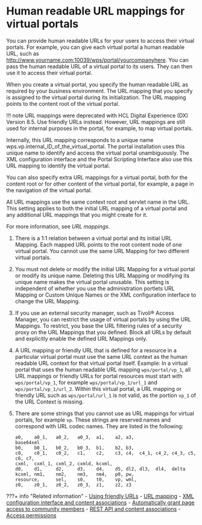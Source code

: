 # Human readable URL mappings for virtual portals

You can provide human readable URLs for your users to access their virtual portals. For example, you can give each virtual portal a human readable URL, such as http://www.yourname.com:10039/wps/portal/yourcompanyhere. You can pass the human readable URL of a virtual portal to its users. They can then use it to access their virtual portal.

When you create a virtual portal, you specify the human readable URL as required by your business environment. The URL mapping that you specify is assigned to the virtual portal during its initialization. The URL mapping points to the content root of the virtual portal.

!!! note
    URL mappings were deprecated with HCL Digital Experience (DX) Version 8.5. Use friendly URLs instead. However, URL mappings are still used for internal purposes in the portal, for example, to map virtual portals.

Internally, this URL mapping corresponds to a unique name wps.vp.internal\_ID\_of\_the\_virtual\_portal. The portal installation uses this unique name to identify and access the virtual portal unambiguously. The XML configuration interface and the Portal Scripting Interface also use this URL mapping to identify the virtual portal.

You can also specify extra URL mappings for a virtual portal, both for the content root or for other content of the virtual portal, for example, a page in the navigation of the virtual portal.

All URL mappings use the same context root and servlet name in the URL. This setting applies to both the initial URL mapping of a virtual portal and any additional URL mappings that you might create for it.

For more information, see *URL mappings*.


1.  There is a 1:1 relation between a virtual portal and its initial URL Mapping. Each mapped URL points to the root content node of one virtual portal. You cannot use the same URL Mapping for two different virtual portals.
2.  You must not delete or modify the initial URL Mapping for a virtual portal or modify its unique name. Deleting this URL Mapping or modifying its unique name makes the virtual portal unusable. This setting is independent of whether you use the administration portlets URL Mapping or Custom Unique Names or the XML configuration interface to change the URL Mapping.
3.  If you use an external security manager, such as Tivoli® Access Manager, you can restrict the usage of virtual portals by using the URL Mappings. To restrict, you base the URL filtering rules of a security proxy on the URL Mappings that you defined. Block all URLs by default and explicitly enable the defined URL Mappings only.
4.  A URL mapping or friendly URL that is defined for a resource in a particular virtual portal must use the same URL context as the human readable URL context for that virtual portal itself. Example: In a virtual portal that uses the human readable URL mapping `wps/portal/vp_1`, all URL mappings or friendly URLs for portal resources must start with `wps/portal/vp_1`, for example `wps/portal/vp_1/url_1` and `wps/portal/vp_1/url_2`. Within this virtual portal, a URL mapping or friendly URL such as `wps/portal/url_1` is not valid, as the portion `vp_1` of the URL Context is missing.
5.  There are some strings that you cannot use as URL mappings for virtual portals, for example `vp`. These strings are reserved names and correspond with URL codec names. They are listed in the following:

    ```
    a0,    a0_1,   a0_2,   a0_3,  a1,    a2, a3,
    base64xml
    b0,    b0_1,   b0_2,   b0_3,  b1,    b2, b3, 
    c0,    c0_1,   c0_2,   c1,    c2,    c3, c4,  c4_1, c4_2, c4_3, c5, c6, c7, 
    cxml,  cxml_1, cxml_2, cxmld, kcxml,
    d0,    d1,     d2,     d3,    d4,    d5, dl2, dl3,  dl4,  delta
    kcxml, nm1,    nm2,    nm3,   nm4,   p0, pw, 
    resource,      sel,    s0,    t0,    vp, wml,
    z0,    z0_1,   z0_2,   z0_3,  z1,    z2, z3
    ```



???+ info "Related information"
    - [Using friendly URLs](../../../../deployment/manage/portal_admin_tools/portal_user_interface/managing_pages/manage_pages_portlets/mp_friendly_url.md)
    - [URL mapping](../../../../deployment/manage/config_portal_behavior/adurlmap.md)
    - [XML configuration interface and content associations](../../../../manage_content/wcm_delivery/deliver_webcontent_on_dx/advance_adm_sample/contentmap/mp_wcm_contentmap_xml.md)
    - [Automatically grant page access to community members](../../../../extend_dx/integration/connections/configuration/cfg_community_pages/commpages_delegate_access.md)
    - [REST API and content associations](../../../../manage_content/wcm_delivery/deliver_webcontent_on_dx/advance_adm_sample/contentmap/mp_wcm_contentmap_restapi.md)
    - [Access permissions](../../../../deployment/manage/security/people/authorization/controlling_access/resources_roles/sec_acc_rights.md)


